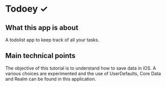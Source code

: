 # Todoey ✓


## What this app is about

A todolist app to keep track of all your tasks.


## Main technical points

The objective of this tutorial is to understand how to save data in iOS. A various choices are experimented and the use of UserDefaults, Core Data and Realm can be found in this application.
